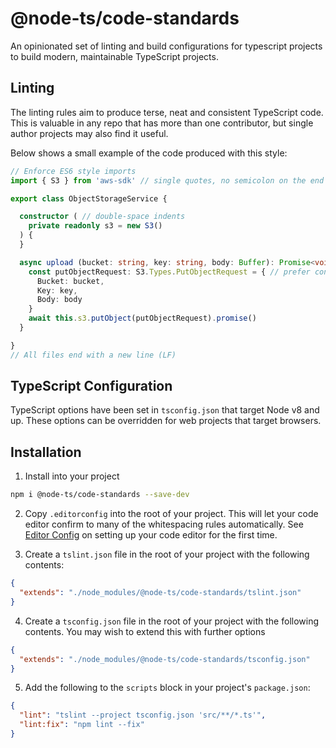 # @node-ts/code-standards

An opinionated set of linting and build configurations for typescript projects to build modern, maintainable TypeScript projects. 

## Linting

The linting rules aim to produce terse, neat and consistent TypeScript code. This is valuable in any repo that has more than one contributor, but single author projects may also find it useful.

Below shows a small example of the code produced with this style:

```typescript
// Enforce ES6 style imports
import { S3 } from 'aws-sdk' // single quotes, no semicolon on the end of lines

export class ObjectStorageService {

  constructor ( // double-space indents
    private readonly s3 = new S3()
  ) {
  }

  async upload (bucket: string, key: string, body: Buffer): Promise<void> { // enforce complete method signature
    const putObjectRequest: S3.Types.PutObjectRequest = { // prefer const
      Bucket: bucket,
      Key: key,
      Body: body
    }
    await this.s3.putObject(putObjectRequest).promise()
  }

}
// All files end with a new line (LF)
```

## TypeScript Configuration

TypeScript options have been set in `tsconfig.json` that target Node v8 and up. These options can be overridden for web projects that target browsers.

## Installation

1. Install into your project

```sh
npm i @node-ts/code-standards --save-dev
```

2. Copy `.editorconfig` into the root of your project. This will let your code editor confirm to many of the whitespacing rules automatically. See [Editor Config](https://editorconfig.org/) on setting up your code editor for the first time.

3. Create a `tslint.json` file in the root of your project with the following contents:
```json
{
  "extends": "./node_modules/@node-ts/code-standards/tslint.json"
}
```

4. Create a `tsconfig.json` file in the root of your project with the following contents. You may wish to extend this with further options
```json
{
  "extends": "./node_modules/@node-ts/code-standards/tsconfig.json"
}
```

5. Add the following to the `scripts` block in your project's `package.json`:
```json
{
  "lint": "tslint --project tsconfig.json 'src/**/*.ts'",
  "lint:fix": "npm lint --fix"
}
```
